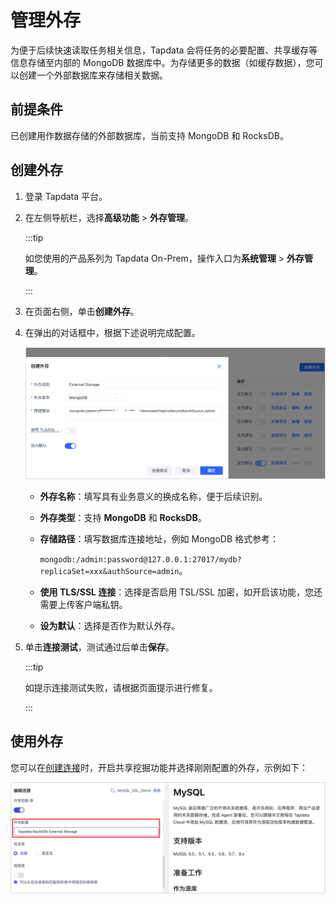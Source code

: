 # 管理外存

为便于后续快速读取任务相关信息，Tapdata 会将任务的必要配置、共享缓存等信息存储至内部的 MongoDB 数据库中。为存储更多的数据（如缓存数据），您可以创建一个外部数据库来存储相关数据。



## 前提条件

已创建用作数据存储的外部数据库，当前支持 MongoDB 和 RocksDB。



## 创建外存

1. 登录 Tapdata 平台。

2. 在左侧导航栏，选择**高级功能** > **外存管理**。

   :::tip

   如您使用的产品系列为 Tapdata On-Prem，操作入口为**系统管理** > **外存管理**。

   :::

3. 在页面右侧，单击**创建外存**。

4. 在弹出的对话框中，根据下述说明完成<span id="320-external-storage">配置</span>。

   ![创建外存](../../images/create_external_storage_cn.png)

   * **外存名称**：填写具有业务意义的换成名称，便于后续识别。

   * **外存类型**：支持 **MongoDB** 和 **RocksDB**。

   * **存储路径**：填写数据库连接地址，例如 MongoDB 格式参考：

      `mongodb:/admin:password@127.0.0.1:27017/mydb?replicaSet=xxx&authSource=admin`。

   * **使用 TLS/SSL 连接**：选择是否启用 TSL/SSL 加密，如开启该功能，您还需要上传客户端私钥。

   * **设为默认**：选择是否作为默认外存。

5. 单击**连接测试**，测试通过后单击**保存**。

   :::tip

   如提示连接测试失败，请根据页面提示进行修复。

   :::



## 使用外存

您可以在[创建连接](../../prerequisites/README.md)时，开启共享挖掘功能并选择刚刚配置的外存，示例如下：

![使用外存](../../images/use_external_storage.png)